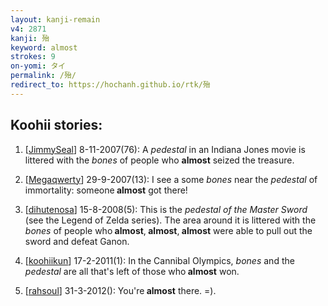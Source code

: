 ```yaml
---
layout: kanji-remain
v4: 2871
kanji: 殆
keyword: almost
strokes: 9
on-yomi: タイ
permalink: /殆/
redirect_to: https://hochanh.github.io/rtk/殆
---
```


## Koohii stories: 

1) [<a href="http://kanji.koohii.com/profile/JimmySeal">JimmySeal</a>] 8-11-2007(76): A <em>pedestal</em> in an Indiana Jones movie is littered with the <em>bones</em> of people who <strong>almost</strong> seized the treasure.

2) [<a href="http://kanji.koohii.com/profile/Megaqwerty">Megaqwerty</a>] 29-9-2007(13): I see a some <em>bones</em> near the <em>pedestal</em> of immortality: someone<strong> almost</strong> got there!

3) [<a href="http://kanji.koohii.com/profile/dihutenosa">dihutenosa</a>] 15-8-2008(5): This is the <em>pedestal of the Master Sword</em> (see the Legend of Zelda series). The area around it is littered with the <em>bones</em> of people who<strong> almost</strong>,<strong> almost</strong>,<strong> almost</strong> were able to pull out the sword and defeat Ganon.

4) [<a href="http://kanji.koohii.com/profile/koohiikun">koohiikun</a>] 17-2-2011(1): In the Cannibal Olympics, <em>bones</em> and the <em>pedestal</em> are all that&#039;s left of those who<strong> almost</strong> won.

5) [<a href="http://kanji.koohii.com/profile/rahsoul">rahsoul</a>] 31-3-2012(): You&#039;re<strong> almost</strong> there. =).

